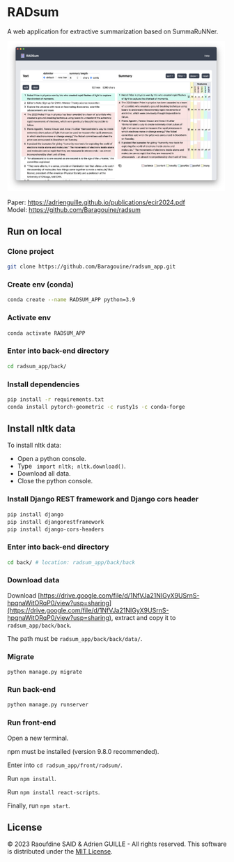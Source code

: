 # RADsum
A web application for extractive summarization based on SummaRuNNer.

<p float="center">
  <img src="/miniature.png" width="500" />
</p>

Paper: https://adrienguille.github.io/publications/ecir2024.pdf  
Model: https://github.com/Baragouine/radsum  


## Run on local
### Clone project
```bash
git clone https://github.com/Baragouine/radsum_app.git
```

### Create env (conda)
```bash
conda create --name RADSUM_APP python=3.9
```

### Activate env
```bash
conda activate RADSUM_APP
```

### Enter into back-end directory
```bash
cd radsum_app/back/
```

### Install dependencies
```bash
pip install -r requirements.txt
conda install pytorch-geometric -c rusty1s -c conda-forge
```

## Install nltk data
To install nltk data:
  - Open a python console.
  - Type ``` import nltk; nltk.download()```.
  - Download all data.
  - Close the python console.

### Install Django REST framework and Django cors header
```bash
pip install django
pip install djangorestframework
pip install django-cors-headers
```

### Enter into back-end directory
```bash
cd back/ # location: radsum_app/back/back
```

### Download data
Download [https://drive.google.com/file/d/1NfVJa21NIGyX9USrnS-hpqnaWitORqP0/view?usp=sharing](https://drive.google.com/file/d/1NfVJa21NIGyX9USrnS-hpqnaWitORqP0/view?usp=sharing), extract and copy it to `radsum_app/back/back`.  

The path must be `radsum_app/back/back/data/`.

### Migrate
```
python manage.py migrate
```

### Run back-end
```bash
python manage.py runserver
```

### Run front-end
Open a new terminal.  
  
npm must be installed (version 9.8.0 recommended).  
  
Enter into `cd radsum_app/front/radsum/`.  

Run ```npm install```.

Run ```npm install react-scripts```.
  
Finally, run ```npm start```.

## License
&copy; 2023 Raoufdine SAID & Adrien GUILLE - All rights reserved. This software is distributed under the [MIT License](LICENSE).
